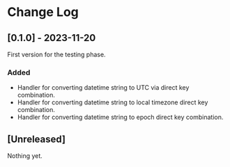 # Change Log

## [0.1.0] - 2023-11-20
First version for the testing phase.

### Added
- Handler for converting datetime string to UTC via direct key combination.
- Handler for converting datetime string to local timezone direct key combination.
- Handler for converting datetime string to epoch direct key combination.

## [Unreleased]
Nothing yet.